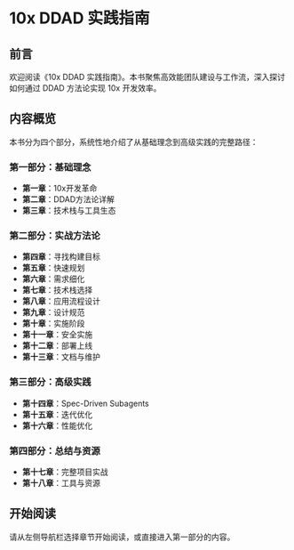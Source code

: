 # 10x DDAD 实践指南

## 前言

欢迎阅读《10x DDAD 实践指南》。本书聚焦高效能团队建设与工作流，深入探讨如何通过 DDAD 方法论实现 10x 开发效率。

## 内容概览

本书分为四个部分，系统性地介绍了从基础理念到高级实践的完整路径：

### 第一部分：基础理念
- **第一章**：10x开发革命
- **第二章**：DDAD方法论详解
- **第三章**：技术栈与工具生态

### 第二部分：实战方法论
- **第四章**：寻找构建目标
- **第五章**：快速规划
- **第六章**：需求细化
- **第七章**：技术栈选择
- **第八章**：应用流程设计
- **第九章**：设计规范
- **第十章**：实施阶段
- **第十一章**：安全实施
- **第十二章**：部署上线
- **第十三章**：文档与维护

### 第三部分：高级实践
- **第十四章**：Spec-Driven Subagents
- **第十五章**：迭代优化
- **第十六章**：性能优化

### 第四部分：总结与资源
- **第十七章**：完整项目实战
- **第十八章**：工具与资源

## 开始阅读

请从左侧导航栏选择章节开始阅读，或直接进入第一部分的内容。